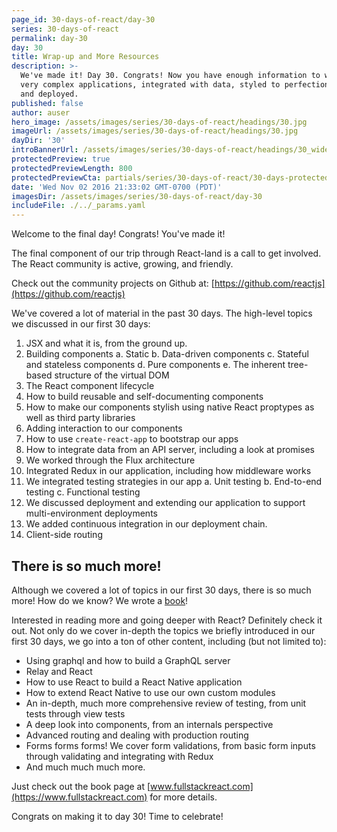 ```yaml
---
page_id: 30-days-of-react/day-30
series: 30-days-of-react
permalink: day-30
day: 30
title: Wrap-up and More Resources
description: >-
  We've made it! Day 30. Congrats! Now you have enough information to write some
  very complex applications, integrated with data, styled to perfection, tested
  and deployed.
published: false
author: auser
hero_image: /assets/images/series/30-days-of-react/headings/30.jpg
imageUrl: /assets/images/series/30-days-of-react/headings/30.jpg
dayDir: '30'
introBannerUrl: /assets/images/series/30-days-of-react/headings/30_wide.jpg
protectedPreview: true
protectedPreviewLength: 800
protectedPreviewCta: partials/series/30-days-of-react/30-days-protected-preview.html
date: 'Wed Nov 02 2016 21:33:02 GMT-0700 (PDT)'
imagesDir: /assets/images/series/30-days-of-react/day-30
includeFile: ./../_params.yaml
---
```


Welcome to the final day! Congrats! You've made it!

The final component of our trip through React-land is a call to get involved. The React community is active, growing, and friendly. 

Check out the community projects on Github at: [https://github.com/reactjs](https://github.com/reactjs)

We've covered a lot of material in the past 30 days. The high-level topics we discussed in our first 30 days:

1. JSX and what it is, from the ground up.
2. Building components
  a. Static
  b. Data-driven components
  c. Stateful and stateless components
  d. Pure components
  e. The inherent tree-based structure of the virtual DOM
3. The React component lifecycle
4. How to build reusable and self-documenting components
5. How to make our components stylish using native React proptypes as well as third party libraries
6. Adding interaction to our components
7. How to use `create-react-app` to bootstrap our apps
8. How to integrate data from an API server, including a look at promises
9. We worked through the Flux architecture
10. Integrated Redux in our application, including how middleware works
11. We integrated testing strategies in our app
  a. Unit testing
  b. End-to-end testing
  c. Functional testing
12. We discussed deployment and extending our application to support multi-environment deployments
13. We added continuous integration in our deployment chain.
14. Client-side routing

## There is so much more!

Although we covered a lot of topics in our first 30 days, there is so much more! How do we know? We wrote a [book](https://www.fullstackreact.com)!

Interested in reading more and going deeper with React? Definitely check it out. Not only do we cover in-depth the topics we briefly introduced in our first 30 days, we go into a ton of other content, including (but not limited to):

* Using graphql and how to build a GraphQL server
* Relay and React
* How to use React to build a React Native application
* How to extend React Native to use our own custom modules
* An in-depth, much more comprehensive review of testing, from unit tests through view tests
* A deep look into components, from an internals perspective
* Advanced routing and dealing with production routing
* Forms forms forms! We cover form validations, from basic form inputs through validating and integrating with Redux
* And much much much more.

Just check out the book page at [www.fullstackreact.com](https://www.fullstackreact.com) for more details.

Congrats on making it to day 30! Time to celebrate!

